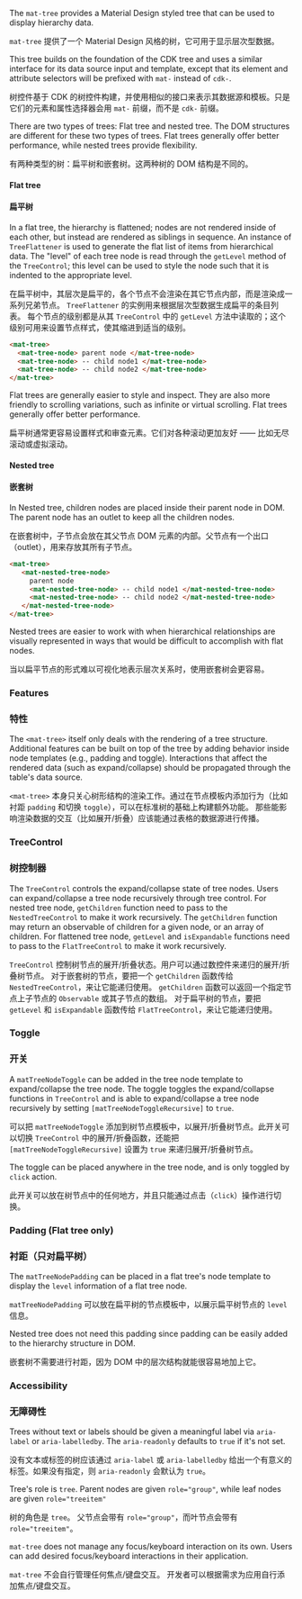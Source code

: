 The `mat-tree` provides a Material Design styled tree that can be used to display hierarchy
data.

`mat-tree` 提供了一个 Material Design 风格的树，它可用于显示层次型数据。

This tree builds on the foundation of the CDK tree and uses a similar interface for its
data source input and template, except that its element and attribute selectors will be prefixed
with `mat-` instead of `cdk-`.

树控件基于 CDK 的树控件构建，并使用相似的接口来表示其数据源和模板。只是它们的元素和属性选择器会用 `mat-` 前缀，而不是 `cdk-` 前缀。

There are two types of trees: Flat tree and nested tree. The DOM structures are different for these
two types of trees. Flat trees generally offer better performance, while nested trees provide
flexibility.

有两种类型的树：扁平树和嵌套树。这两种树的 DOM 结构是不同的。

#### Flat tree

#### 扁平树

In a flat tree, the hierarchy is flattened; nodes are not rendered inside of each other,
but instead are rendered as siblings in sequence. An instance of `TreeFlattener` is
used to generate the flat list of items from hierarchical data. The "level" of each tree
node is read through the `getLevel` method of the `TreeControl`; this level can be
used to style the node such that it is indented to the appropriate level.

在扁平树中，其层次是扁平的，各个节点不会渲染在其它节点内部，而是渲染成一系列兄弟节点。
`TreeFlattener` 的实例用来根据层次型数据生成扁平的条目列表。
每个节点的级别都是从其 `TreeControl` 中的 `getLevel` 方法中读取的；这个级别可用来设置节点样式，使其缩进到适当的级别。

```html
<mat-tree>
  <mat-tree-node> parent node </mat-tree-node>
  <mat-tree-node> -- child node1 </mat-tree-node>
  <mat-tree-node> -- child node2 </mat-tree-node>
</mat-tree>
```

<!-- example(tree-flat-overview) -->

Flat trees are generally easier to style and inspect. They are also more friendly to scrolling
variations, such as infinite or virtual scrolling. Flat trees
generally offer better performance.

扁平树通常更容易设置样式和审查元素。它们对各种滚动更加友好 —— 比如无尽滚动或虚拟滚动。

<!--TODO(tinayuangao): Add a flat tree example here -->

#### Nested tree

#### 嵌套树

In Nested tree, children nodes are placed inside their parent node in DOM. The parent node has an
outlet to keep all the children nodes.

在嵌套树中，子节点会放在其父节点 DOM 元素的内部。父节点有一个出口（outlet），用来存放其所有子节点。

```html
<mat-tree>
   <mat-nested-tree-node>
     parent node
     <mat-nested-tree-node> -- child node1 </mat-nested-tree-node>
     <mat-nested-tree-node> -- child node2 </mat-nested-tree-node>
   </mat-nested-tree-node>
</mat-tree>
```

<!-- example(tree-nested-overview) -->

Nested trees are easier to work with when hierarchical relationships are visually
represented in ways that would be difficult to accomplish with flat nodes.

当以扁平节点的形式难以可视化地表示层次关系时，使用嵌套树会更容易。

<!--TODO(tinayuangao): Add a nested tree example here -->

### Features

### 特性

The `<mat-tree>` itself only deals with the rendering of a tree structure.
Additional features can be built on top of the tree by adding behavior inside node templates
(e.g., padding and toggle). Interactions that affect the
rendered data (such as expand/collapse) should be propagated through the table's data source.

`<mat-tree>` 本身只关心树形结构的渲染工作。通过在节点模板内添加行为（比如衬距 `padding` 和切换 `toggle`），可以在标准树的基础上构建额外功能。
那些能影响渲染数据的交互（比如展开/折叠）应该能通过表格的数据源进行传播。

### TreeControl

### 树控制器

The `TreeControl` controls the expand/collapse state of tree nodes. Users can expand/collapse a tree
node recursively through tree control. For nested tree node, `getChildren` function need to pass to
the `NestedTreeControl` to make it work recursively. The `getChildren` function may return an 
observable of children for a given node, or an array of children. 
For flattened tree node, `getLevel` and `isExpandable` functions need to pass to the 
`FlatTreeControl` to make it work recursively.

`TreeControl` 控制树节点的展开/折叠状态。用户可以通过数控件来递归的展开/折叠树节点。
对于嵌套树的节点，要把一个 `getChildren` 函数传给 `NestedTreeControl`，来让它能递归使用。
`getChildren` 函数可以返回一个指定节点上子节点的 `Observable` 或其子节点的数组。
对于扁平树的节点，要把 `getLevel` 和 `isExpandable` 函数传给 `FlatTreeControl`，来让它能递归使用。

### Toggle

### 开关

A `matTreeNodeToggle` can be added in the tree node template to expand/collapse the tree node. The
toggle toggles the expand/collapse functions in `TreeControl` and is able to expand/collapse a
tree node recursively by setting `[matTreeNodeToggleRecursive]` to `true`.

可以把 `matTreeNodeToggle` 添加到树节点模板中，以展开/折叠树节点。此开关可以切换 `TreeControl` 中的展开/折叠函数，还能把 `[matTreeNodeToggleRecursive]` 设置为 `true` 来递归展开/折叠树节点。

The toggle can be placed anywhere in the tree node, and is only toggled by `click` action.

此开关可以放在树节点中的任何地方，并且只能通过点击（`click`）操作进行切换。

### Padding (Flat tree only)

### 衬距（只对扁平树）

The `matTreeNodePadding` can be placed in a flat tree's node template to display the `level`
information of a flat tree node.

`matTreeNodePadding` 可以放在扁平树的节点模板中，以展示扁平树节点的 `level` 信息。

Nested tree does not need this padding since padding can be easily added to the hierarchy
structure in DOM.

嵌套树不需要进行衬距，因为 DOM 中的层次结构就能很容易地加上它。

### Accessibility

### 无障碍性

Trees without text or labels should be given a meaningful label via `aria-label` or
`aria-labelledby`. The `aria-readonly` defaults to `true` if it's not set.

没有文本或标签的树应该通过 `aria-label` 或 `aria-labelledby` 给出一个有意义的标签。如果没有指定，则 `aria-readonly` 会默认为 `true`。

Tree's role is `tree`.
Parent nodes are given `role="group"`, while leaf nodes are given `role="treeitem"`

树的角色是 `tree`。
父节点会带有 `role="group"`，而叶节点会带有 `role="treeitem"`。

`mat-tree` does not manage any focus/keyboard interaction on its own. Users can add desired
focus/keyboard interactions in their application.

`mat-tree` 不会自行管理任何焦点/键盘交互。
开发者可以根据需求为应用自行添加焦点/键盘交互。
